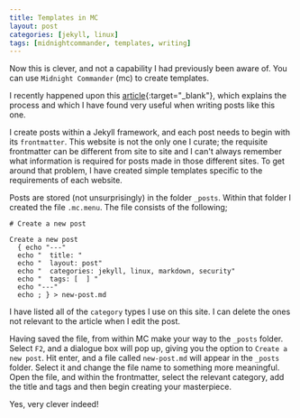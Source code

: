 ```yaml
---
title: Templates in MC
layout: post
categories: [jekyll, linux]
tags: [midnightcommander, templates, writing]
---
```


Now this is clever, and not a capability I had previously been aware of. You can use `Midnight Commander` (mc) to create templates.

<!--more-->

I recently happened upon this 
[article](http://www.linuxcommand.org/lc3_adv_mc.php){:target="_blank"}, which explains the 
process and which I have found very useful when writing posts like this one. 

I create posts within a Jekyll framework, and each post needs to begin with its `frontmatter`. 
This website is not the only one I curate; the requisite frontmatter can be different from 
site to site and I can't always remember what information is required for posts made in those 
different sites. To get around that problem, I have created simple templates specific to the 
requirements of each website. 

Posts are stored (not unsurprisingly) in the folder `_posts`. Within that folder I created the file `.mc.menu`. The file consists of the following;

```
# Create a new post

Create a new post
  { echo "---"
  echo "  title: "
  echo "  layout: post"
  echo "  categories: jekyll, linux, markdown, security"
  echo "  tags: [  ] "
  echo "---"
  echo ; } > new-post.md
```

I have listed all of the `category` types I use on this site. I can delete the ones not relevant 
to the article when I edit the post.


Having saved the file, from within MC make your way to the `_posts` folder. Select `F2`, and a 
dialogue box will pop up, giving you the option to `Create a new post`. Hit enter, and a file 
called `new-post.md` will appear in the `_posts` folder. Select it and change the file name to 
something more meaningful. Open the file, and within the frontmatter, select the relevant 
category, add the title and tags and then begin creating your masterpiece. 

Yes, very clever indeed! 
